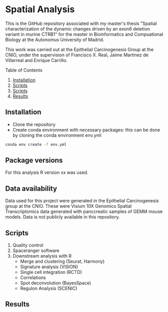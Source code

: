 # Spatial Analysis

This is the GitHub repository associated with my master's thesis "Spatial characterization of the dynamic changes driven by an exon6 deletion variant in murine CTRB1" for the master in Bioinformatics and Compuational Biology at the Autonomus University of Madrid.

This work was carried out at the Epithelial Carcinogenesis Group at the CNIO, under the supervision of Francisco X. Real, Jaime Martinez de Villarreal and Enrique Carrillo.


<summary>Table of Contents</summary>
  <ol>
    <li><a href="#Installation">Installation</a></li>
    <li><a href="#Data availability">Scripts</a></li>
    <li><a href="#Scripts">Scripts</a></li>
    <li><a href="#Results">Results</a></li>
  </ol>



## Installation

- Clone the repository
- Create conda environment with necessary packages: this can be done by cloning the conda environment env.yml

```bash
conda env create -f env.yml
```

## Package versions

For this analysis R version xx was used.


## Data availability

Data used for this project were generated in the Epithelial Carcinogenesis group at the CNIO. 
These were Visium 10X Genomics Spatial Transcriptomics data generated with panccreatic samples of GEMM mouse models.
Data is not publicly available in this repository.

## Scripts

1. Quality control
2. Spaceranger software
3. Downstream analysis with R
   - Merge and clustering (Seurat, Harmony)
   - Signature analysis (VISION)
   - Single cell integration (RCTD)
   - Correlations
   - Spot deconvolution (BayesSpace)
   - Regulon Analysis (SCENIC)

## Results
